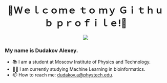 <div id="header" align="center">
  <h1> 🌟Ｗｅｌｃｏｍｅ ｔｏ  ｍｙ Ｇｉｔｈｕｂ ｐｒｏｆｉｌｅ!🌟 </h1>
  <img src='https://media4.giphy.com/media/3o7TKz2eMXx7dn95FS/giphy.gif?cid=ecf05e47vqbb4bixqkf499pvvirbne32fl772tfqxa1kn3u1&rid=giphy.gif&ct=g'/>
</div>

### My name is Dudakov Alexey. 
- 📚 I am a student at Moscow Institute of Physics and Technology.
- 👨‍💻 I am currently studying Machine Learning in bioinformatics.
- 📫 How to reach me: dudakov.a@phystech.edu.
